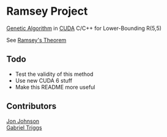 # Ramsey Project

[Genetic Algorithm](http://en.wikipedia.org/wiki/Genetic_algorithm) in [CUDA](http://en.wikipedia.org/wiki/CUDA) C/C++ for Lower-Bounding R(5,5)

See [Ramsey's Theorem](http://en.wikipedia.org/wiki/Ramsey's_theorem)

## Todo
- Test the validity of this method
- Use new CUDA 6 stuff
- Make this README more useful

## Contributors
[Jon Johnson](https://github.com/jonjonsonjr)<br>
[Gabriel Triggs](https://github.com/gabrieltriggs)
